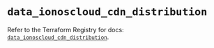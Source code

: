 # `data_ionoscloud_cdn_distribution`

Refer to the Terraform Registry for docs: [`data_ionoscloud_cdn_distribution`](https://registry.terraform.io/providers/ionos-cloud/ionoscloud/6.7.12/docs/data-sources/cdn_distribution).

